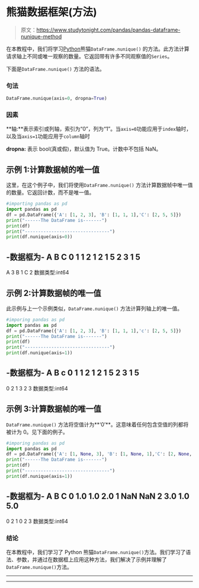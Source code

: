 # 熊猫数据框架(方法)

> 原文：<https://www.studytonight.com/pandas/pandas-dataframe-nunique-method>

在本教程中，我们将学习[Python](https://www.studytonight.com/python/getting-started-with-python)熊猫`DataFrame.nunique()` 的方法。此方法计算请求轴上不同或唯一观察的数量。它返回带有许多不同观察值的`Series`。

下面是`DataFrame.nunique()` 方法的语法。

### 句法

```py
DataFrame.nunique(axis=0, dropna=True)
```

### 因素

**轴:**表示索引或列轴，索引为“0”，列为“1”。当`axis=0`功能应用于`index`轴时，以及当`axis=1`功能应用于`column`轴时

**dropna:** 表示 bool(真或假)，默认值为 True。计数中不包括 NaN。

## 示例 1:计算数据帧的唯一值

这里，在这个例子中，我们将使用`DataFrame.nunique()` 方法计算数据帧中唯一值的数量。它返回计数，而不是唯一值。

```py
#importing pandas as pd
import pandas as pd
df = pd.DataFrame({'A': [1, 2, 3], 'B': [1, 1, 1],'C': [2, 5, 5]})
print("------The DataFrame is-------")
print(df)
print("--------------------------------")
print(df.nunique(axis=0))
```

-数据框为-
A B C
0 1 1 2
1 2 1 5
2 3 1 5
-
A 3
B 1
C 2
数据类型:int64

## 示例 2:计算数据帧的唯一值

此示例与上一个示例类似，`DataFrame.nunique()` 方法计算列轴上的唯一值。

```py
#imporing pandas as pd
import pandas as pd
df = pd.DataFrame({'A': [1, 2, 3], 'B': [1, 1, 1],'c': [2, 5, 5]})
print("------The DataFrame is-------")
print(df)
print("--------------------------------")
print(df.nunique(axis=1))
```

-数据框为-
A B c
0 1 1 2
1 2 1 5
2 3 1 5
-
0 2
1 3
2 3
数据类型:int64

## 示例 3:计算数据帧的唯一值

`DataFrame.nunique()` 方法将空值计为**‘0’**。这意味着任何包含空值的列都将被计为 0。见下面的例子。

```py
#imporing pandas as pd
import pandas as pd
df = pd.DataFrame({'A': [1, None, 3], 'B': [1, None, 1],'C': [2, None, 5]})
print("------The DataFrame is-------")
print(df)
print("--------------------------------")
print(df.nunique(axis=1))
```

-数据框为-
A B C
0 1.0 1.0 2.0
1 NaN NaN
2 3.0 1.0 5.0
-
0 2
1 0
2 3
数据类型:int64

### 结论

在本教程中，我们学习了 Python 熊猫`DataFrame.nunique()`方法。我们学习了语法、参数，并通过在数据框上应用这种方法，我们解决了示例并理解了`DataFrame.nunique()`方法。

* * *

* * *
